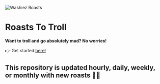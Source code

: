 ![Washiez Roasts](https://img.shields.io/badge/Washiez%20Roasts-250+-red)
# Roasts To Troll
**Want to troll and go absolutely mad? No worries!**

👉 Get started [here!](https://github.com/murderdrones095/bug-free-succotash/tree/main/roasts)

## This repository is updated hourly, daily, weekly, or monthly with new roasts 🚀💥
